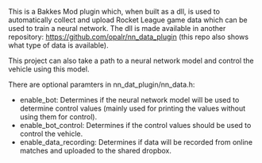 This is a Bakkes Mod plugin which, when built as a dll, is used to automatically collect and upload Rocket League game data which can be used to train a neural network. The dll is made available in another repository: https://github.com/opalr/nn_data_plugin (this repo also shows what type of data is available).

This project can also take a path to a neural network model and control the vehicle using this model.

There are optional paramters in nn_dat_plugin/nn_data.h:
- enable_bot: Determines if the neural network model will be used to determine control values (mainly used for printing the values without using them for control).
- enable_bot_control: Determines if the control values should be used to control the vehicle.
- enable_data_recording: Determines if data will be recorded from online matches and uploaded to the shared dropbox.
